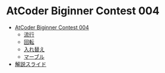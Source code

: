 AtCoder Biginner Contest 004
============================

- [AtCoder Biginner Contest 004](http://abc004.contest.atcoder.jp/)
    - [流行](http://abc004.contest.atcoder.jp/tasks/abc004_1)
    - [回転](http://abc004.contest.atcoder.jp/tasks/abc004_2)
    - [入れ替え](http://abc004.contest.atcoder.jp/tasks/abc004_3)
    - [マーブル](http://abc004.contest.atcoder.jp/tasks/abc004_4)
- [解説スライド](http://www.slideshare.net/chokudai/abc004)
